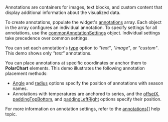 Annotations are containers for images, text blocks, and custom content that display additional information about the visualized data.

To create annotations, populate the widget's [annotations](/Documentation/ApiReference/Data_Visualization_Widgets/dxPolarChart/Configuration/annotations/) array. Each object in the array configures an individual annotation. To specify settings for all annotations, use the [commonAnnotationSettings](/Documentation/ApiReference/Data_Visualization_Widgets/dxPolarChart/Configuration/commonAnnotationSettings/) object. Individual settings take precedence over common settings.

You can set each annotation's [type](/Documentation/ApiReference/Data_Visualization_Widgets/dxPolarChart/Configuration/annotations/#type) option to *"text"*, *"image"*, or *"custom"*. This demo shows only *"text"* annotations.

You can place annotations at specific coordinates or anchor them to **PolarChart** elements. This demo illustrates the following annotation placement methods:  

- [Angle](/Documentation/ApiReference/Data_Visualization_Widgets/dxPolarChart/Configuration/annotations/#angle) and [radius](/Documentation/ApiReference/Data_Visualization_Widgets/dxPolarChart/Configuration/annotations/#radius) options specify the position of annotations with season names.
- Annotations with temperatures are anchored to series, and the [offsetX](/Documentation/ApiReference/Data_Visualization_Widgets/dxPolarChart/Configuration/annotations/#offsetX), [paddingTopBottom](/Documentation/ApiReference/Data_Visualization_Widgets/dxPolarChart/Configuration/annotations/#paddingTopBottom), and [paddingLeftRight](/Documentation/ApiReference/Data_Visualization_Widgets/dxPolarChart/Configuration/annotations/#paddingLeftRight) options specify their position.

For more information on annotation settings, refer to the [annotations[]](/Documentation/ApiReference/Data_Visualization_Widgets/dxPolarChart/Configuration/annotations/) help topic.
